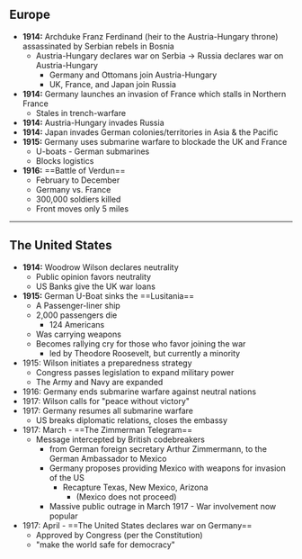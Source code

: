 ## Europe

- **1914:** Archduke Franz Ferdinand (heir to the Austria-Hungary throne) assassinated by Serbian rebels in Bosnia
	- Austria-Hungary declares war on Serbia -> Russia declares war on Austria-Hungary
		- Germany and Ottomans join Austria-Hungary
		- UK, France, and Japan join Russia
- **1914:** Germany launches an invasion of France which stalls in Northern France
	- Stales in trench-warfare
- **1914:** Austria-Hungary invades Russia
- **1914:** Japan invades German colonies/territories in Asia & the Pacific
- **1915:** Germany uses submarine warfare to blockade the UK and France
	- U-boats - German submarines
	- Blocks logistics
- **1916:** ==Battle of Verdun==
	- February to December
	- Germany vs. France
	- 300,000 soldiers killed
	- Front moves only 5 miles

---

## The United States

- **1914:** Woodrow Wilson declares neutrality
	- Public opinion favors neutrality
	- US Banks give the UK war loans
- **1915:** German U-Boat sinks the ==Lusitania==
	- A Passenger-liner ship
	- 2,000 passengers die
		- 124 Americans
	- Was carrying weapons
	- Becomes rallying cry for those who favor joining the war
		- led by Theodore Roosevelt, but currently a minority
- 1915: Wilson initiates a preparedness strategy
	- Congress passes legislation to expand military power
	- The Army and Navy are expanded
- 1916: Germany ends submarine warfare against neutral nations
- 1917: Wilson calls for "peace without victory"
- 1917: Germany resumes all submarine warfare
	- US breaks diplomatic relations, closes the embassy
- 1917: March - ==The Zimmerman Telegram==
	- Message intercepted by British codebreakers
		- from German foreign secretary Arthur Zimmermann, to the German Ambassador to Mexico
		- Germany proposes providing Mexico with weapons for invasion of the US
			- Recapture Texas, New Mexico, Arizona
				- (Mexico does not proceed)
		- Massive public outrage in March 1917 - War involvement now popular
- 1917: April - ==The United States declares war on Germany==
	- Approved by Congress (per the Constitution)
	- "make the world safe for democracy"